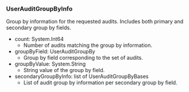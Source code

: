 ### UserAuditGroupByInfo
Group by information for the requested audits. Includes both primary and secondary group by fields.

- count: System.Int64
  - Number of audits matching the group by information.
- groupByField: UserAuditGroupBy
  - Group by field corresponding to the set of audits.
- groupByValue: System.String
  - String value of the group by field.
- secondaryGroupByInfo: list of UserAuditGroupByBases
  - List of audit group by information per secondary group by field.

